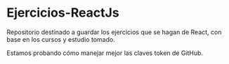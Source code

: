 # Ejercicios-ReactJs
Repositorio destinado a guardar los ejercicios que se hagan de React, con base en los cursos y estudio tomado.

Estamos probando cómo manejar mejor las claves token de GitHub.
